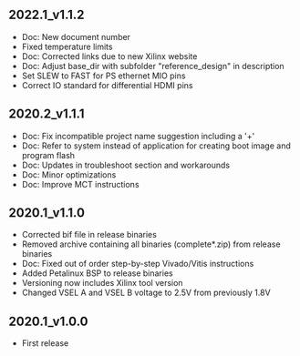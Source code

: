## 2022.1_v1.1.2
* Doc: New document number
* Fixed temperature limits
* Doc: Corrected links due to new Xilinx website
* Doc: Adjust base_dir with subfolder "reference_design" in description
* Set SLEW to FAST for PS ethernet MIO pins
* Correct IO standard for differential HDMI pins
## 2020.2_v1.1.1
* Doc: Fix incompatible project name suggestion including a '+'
* Doc: Refer to system instead of application for creating boot image and program flash
* Doc: Updates in troubleshoot section and workarounds
* Doc: Minor optimizations
* Doc: Improve MCT instructions
## 2020.1_v1.1.0
* Corrected bif file in release binaries
* Removed archive containing all binaries (complete*.zip) from release binaries
* Doc: Fixed out of order step-by-step Vivado/Vitis instructions
* Added Petalinux BSP to release binaries
* Versioning now includes Xilinx tool version
* Changed VSEL A and VSEL B voltage to 2.5V from previously 1.8V
## 2020.1_v1.0.0
* First release
